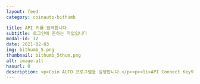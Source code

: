 ```yaml
---
layout: feed
category: coinauto-bithumb

title: API 키를 입력합니다
subtitle: 로그인에 준하는 작업입니다
modal-id: 12
date: 2021-02-03
img: bithumb_5.png
thumbnail: bithumb_5thum.png
alt: image-alt
hasurl: 0
description: <p>Coin AUTO 프로그램을 실행합니다.</p><p><li>API Connect Key와 Secret Key를 입력합니다.</li><li>공백이나 오타가 생기지 않도록 주의해 주시기 바랍니다.</li><li>이 작업은 거래소 로그인에 준하는 작업입니다.</li></p>
---
```


